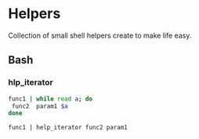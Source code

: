 # Helpers

Collection of small shell helpers create to make life easy.

## Bash

### hlp_iterator

```bash
func1 | while read a; do
 func2  param1 $a
done
```
 
```bash
func1 | help_iterator func2 param1
```
